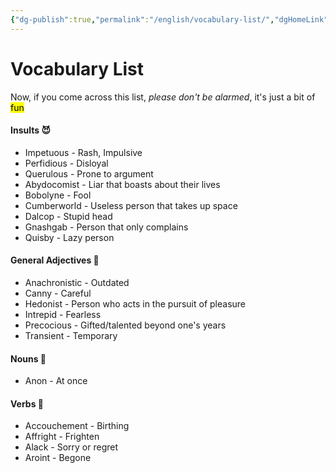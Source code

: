 ```yaml
---
{"dg-publish":true,"permalink":"/english/vocabulary-list/","dgHomeLink":true,"dgPassFrontmatter":false,"dgShowLocalGraph":true}
---
```


# Vocabulary List

Now, if you come across this list, *please don't be alarmed*, it's just a bit of <mark class="Mint">fun</mark>
#### Insults 😈
- Impetuous - Rash, Impulsive
- Perfidious - Disloyal
- Querulous - Prone to argument
- Abydocomist - Liar that boasts about their lives
- Bobolyne - Fool
- Cumberworld - Useless person that takes up space
- Dalcop - Stupid head
- Gnashgab - Person that only complains
- Quisby - Lazy person


#### General Adjectives 🌿
- Anachronistic - Outdated
- Canny - Careful
- Hedonist - Person who acts in the pursuit of pleasure
- Intrepid - Fearless
- Precocious - Gifted/talented beyond one's years
- Transient - Temporary

#### Nouns 💬
- Anon - At once

#### Verbs 💨
- Accouchement - Birthing
- Affright - Frighten
- Alack - Sorry or regret
- Aroint - Begone